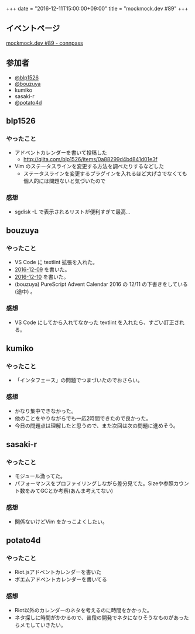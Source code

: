 +++
date = "2016-12-11T15:00:00+09:00"
title = "mockmock.dev #89"
+++

## イベントページ
[mockmock.dev #89 - connpass](https://mockmock.connpass.com/event/46520/)

## 参加者

* [@blp1526](https://twitter.com/blp1526)
* [@bouzuya](https://twitter.com/bouzuya)
* kumiko
* sasaki-r
* [@potato4d](https://twitter.com/potato4d)

## blp1526
### やったこと
* アドベントカレンダーを書いて投稿した
  * http://qiita.com/blp1526/items/0a88299d4bd841d01e3f
* Vim のステータスラインを変更する方法を調べたりするなどした
  * ステータスラインを変更するプラグインを入れるほど大げさでなくても個人的には問題ないと気づいたので

### 感想
* sgdisk -L で表示されるリストが便利すぎて最高...

## bouzuya
### やったこと
* VS Code に textlint 拡張を入れた。
* [2016-12-09](http://blog.bouzuya.net/2016/12/09/) を書いた。
* [2016-12-10](http://blog.bouzuya.net/2016/12/10/) を書いた。
* (bouzuya) PureScript Advent Calendar 2016 の 12/11 の下書きをしている (途中) 。

### 感想
* VS Code にしてから入れてなかった textlint を入れたら、すごい訂正される。

## kumiko
### やったこと
* 「インタフェース」の問題でつまづいたのでおさらい。

### 感想
* かなり集中できなかった。
* 他のことをやりながらでも一応2時間できたので良かった。
* 今日の問題点は理解したと思うので、また次回は次の問題に進めそう。

## sasaki-r
### やったこと
* モジュール漁ってた。
* パフォーマンスをプロファイリングしながら差分見てた。Sizeや参照カウント数をみてGCとか考察(あんま考えてない)
### 感想
* 関係ないけどVim をかっこよくしたい。

## potato4d
### やったこと
* Riot.jsアドベントカレンダーを書いた
* ポエムアドベントカレンダーを書いてる

### 感想
* Riot以外のカレンダーのネタを考えるのに時間をかかった。
* ネタ探しに時間がかかるので、普段の開発でネタになりそうなものがあったらメモしていきたい。
